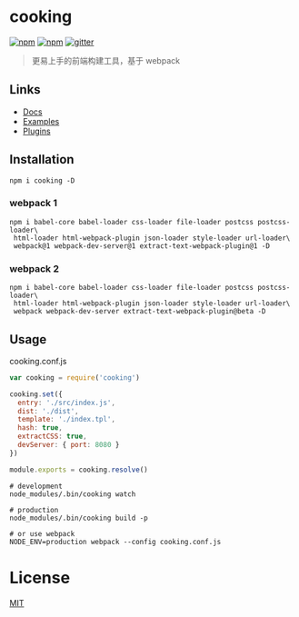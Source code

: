 # cooking
[![npm](https://img.shields.io/npm/dm/cooking.svg?maxAge=2592000)]()
[![npm](https://img.shields.io/npm/v/cooking.svg?maxAge=6000)](https://www.npmjs.com/package/cooking)
[![gitter](https://img.shields.io/gitter/room/QingWei-Li/cooking.svg?maxAge=2592000)](https://gitter.im/QingWei-Li/cooking?utm_source=share-link&utm_medium=link&utm_campaign=share-link)

> 更易上手的前端构建工具，基于 webpack


## Links
- [Docs](http://cookingjs.github.io)
- [Examples](https://github.com/cooking-demo)
- [Plugins](https://github.com/cookingjs)

## Installation
```shell
npm i cooking -D
```

### webpack 1
```shell
npm i babel-core babel-loader css-loader file-loader postcss postcss-loader\
 html-loader html-webpack-plugin json-loader style-loader url-loader\
 webpack@1 webpack-dev-server@1 extract-text-webpack-plugin@1 -D
```

### webpack 2
```shell
npm i babel-core babel-loader css-loader file-loader postcss postcss-loader\
 html-loader html-webpack-plugin json-loader style-loader url-loader\
 webpack webpack-dev-server extract-text-webpack-plugin@beta -D
```

## Usage

cooking.conf.js
```javascript
var cooking = require('cooking')

cooking.set({
  entry: './src/index.js',
  dist: './dist',
  template: './index.tpl',
  hash: true,
  extractCSS: true,
  devServer: { port: 8080 }
})

module.exports = cooking.resolve()
```

```shell
# development
node_modules/.bin/cooking watch

# production
node_modules/.bin/cooking build -p

# or use webpack
NODE_ENV=production webpack --config cooking.conf.js
```

# License
[MIT](https://github.com/ElemeFE/cooking/LICENSE)
